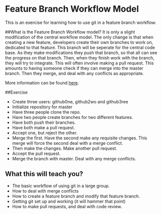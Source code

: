 # Feature Branch Workflow Model

This is an exercise for learning how to use git in a feature branch workflow.

##What is the Feature Branch Workflow model?
It is only a slight modification of the central workflow model. The only change is that when creating a new feature, developers create their own branches to work on, dedicated to that feature. This branch will be seperate for the central code base. As they make modifications they push that branch, so that all can see the progress on that branch.
Then, when they finish work with the branch, they will try to integrate. This will often involve making a pull request. This amounts to having someone check if they can merge into the master branch. Then they merge, and deal with any conflicts as appropriate.

More information can be found [here](https://www.atlassian.com/git/tutorials/comparing-workflows/feature-branch-workflow).

##Exercise
* Create three users: github0ne, github2wo and github3ree
* Initialize repository for master
* Have three people clone the repo.
* Have two people create branches for two different features.
* Have both push their branches.
* Have both make a pull request.
* Accept one, but reject the other.
* Merge the first. Have the second make any requisite changes. This merge will force the second deal with a merge conflict.
* Then make the changes. Make another pull request. 
* Accept the pull request.
* Merge the branch with master. Deal with any merge conflicts.


## What this will teach you?
* The basic workflow of using git in a large group.
* How to deal with merge conflicts
* How to create a feature branch and modify that feature branch.
* Getting git set up and working (it will hammer that point)
* How to make pull requests, and deal with code review.
